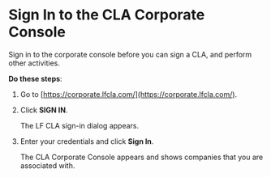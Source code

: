 # Sign In to the CLA Corporate Console

Sign in to the corporate console before you can sign a CLA, and perform other activities.

**Do these steps**:

1. Go to [https://corporate.lfcla.com/](https://corporate.lfcla.com/).
2. Click **SIGN IN**.

   The LF CLA sign-in dialog appears.

3. Enter your credentials and click **Sign In**.

   The CLA Corporate Console appears and shows companies that you are associated with.

